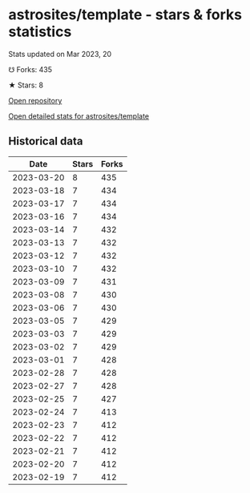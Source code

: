 # astrosites/template - stars & forks statistics

Stats updated on Mar 2023, 20

☋ Forks: 435

★ Stars: 8

[Open repository](https://github.com/astrosites/template)

[Open detailed stats for astrosites/template](https://reviewgithub.com/rep/astrosites/template)

## Historical data
| Date | Stars | Forks |
|------|-------|-------|
| 2023-03-20 | 8 | 435 | 
| 2023-03-18 | 7 | 434 | 
| 2023-03-17 | 7 | 434 | 
| 2023-03-16 | 7 | 434 | 
| 2023-03-14 | 7 | 432 | 
| 2023-03-13 | 7 | 432 | 
| 2023-03-12 | 7 | 432 | 
| 2023-03-10 | 7 | 432 | 
| 2023-03-09 | 7 | 431 | 
| 2023-03-08 | 7 | 430 | 
| 2023-03-06 | 7 | 430 | 
| 2023-03-05 | 7 | 429 | 
| 2023-03-03 | 7 | 429 | 
| 2023-03-02 | 7 | 429 | 
| 2023-03-01 | 7 | 428 | 
| 2023-02-28 | 7 | 428 | 
| 2023-02-27 | 7 | 428 | 
| 2023-02-25 | 7 | 427 | 
| 2023-02-24 | 7 | 413 | 
| 2023-02-23 | 7 | 412 | 
| 2023-02-22 | 7 | 412 | 
| 2023-02-21 | 7 | 412 | 
| 2023-02-20 | 7 | 412 | 
| 2023-02-19 | 7 | 412 | 

